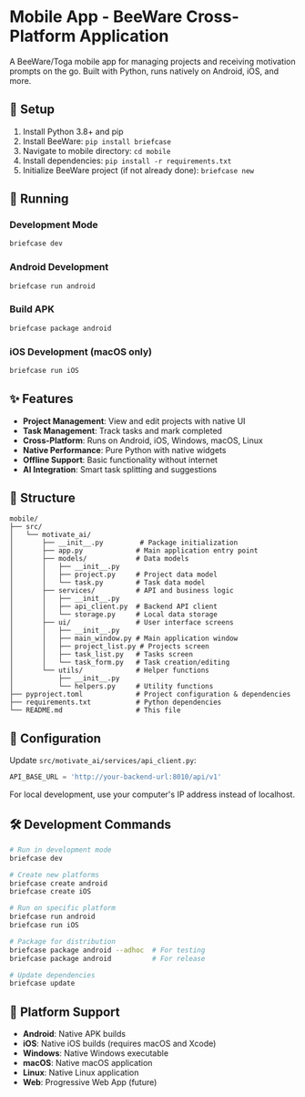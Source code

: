 # Mobile App - BeeWare Cross-Platform Application

A BeeWare/Toga mobile app for managing projects and receiving motivation prompts on the go. Built with Python, runs natively on Android, iOS, and more.

## 🚀 Setup

1. Install Python 3.8+ and pip
2. Install BeeWare: `pip install briefcase`
3. Navigate to mobile directory: `cd mobile`
4. Install dependencies: `pip install -r requirements.txt`
5. Initialize BeeWare project (if not already done): `briefcase new`

## 🏃 Running

### Development Mode
```bash
briefcase dev
```

### Android Development
```bash
briefcase run android
```

### Build APK
```bash
briefcase package android
```

### iOS Development (macOS only)
```bash
briefcase run iOS
```

## ✨ Features

- **Project Management**: View and edit projects with native UI
- **Task Management**: Track tasks and mark completed
- **Cross-Platform**: Runs on Android, iOS, Windows, macOS, Linux
- **Native Performance**: Pure Python with native widgets
- **Offline Support**: Basic functionality without internet
- **AI Integration**: Smart task splitting and suggestions

## 📁 Structure

```
mobile/
├── src/
│   └── motivate_ai/
│       ├── __init__.py         # Package initialization
│       ├── app.py             # Main application entry point
│       ├── models/            # Data models
│       │   ├── __init__.py
│       │   ├── project.py     # Project data model
│       │   └── task.py        # Task data model
│       ├── services/          # API and business logic
│       │   ├── __init__.py
│       │   ├── api_client.py  # Backend API client
│       │   └── storage.py     # Local data storage
│       ├── ui/                # User interface screens
│       │   ├── __init__.py
│       │   ├── main_window.py # Main application window
│       │   ├── project_list.py # Projects screen
│       │   ├── task_list.py   # Tasks screen
│       │   └── task_form.py   # Task creation/editing
│       └── utils/             # Helper functions
│           ├── __init__.py
│           └── helpers.py     # Utility functions
├── pyproject.toml             # Project configuration & dependencies
├── requirements.txt           # Python dependencies
└── README.md                  # This file
```

## 🔧 Configuration

Update `src/motivate_ai/services/api_client.py`:
```python
API_BASE_URL = 'http://your-backend-url:8010/api/v1'
```

For local development, use your computer's IP address instead of localhost.

## 🛠️ Development Commands

```bash
# Run in development mode
briefcase dev

# Create new platforms
briefcase create android
briefcase create iOS

# Run on specific platform
briefcase run android
briefcase run iOS

# Package for distribution
briefcase package android --adhoc  # For testing
briefcase package android          # For release

# Update dependencies
briefcase update
```

## 📱 Platform Support

- **Android**: Native APK builds
- **iOS**: Native iOS builds (requires macOS and Xcode)
- **Windows**: Native Windows executable
- **macOS**: Native macOS application
- **Linux**: Native Linux application
- **Web**: Progressive Web App (future) 